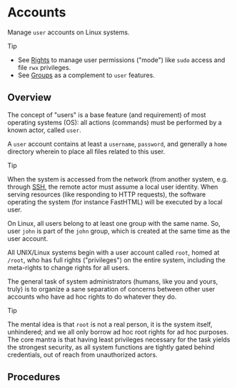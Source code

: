 # Accounts

Manage `user` accounts on Linux systems.

> [!Tip]
> - See [Rights](Rights.md) to manage user permissions ("mode") like `sudo` access and file `rwx` privileges.  
> - See [Groups](Groups.md) as a complement to `user` features.

## Overview

The concept of "users" is a base feature (and requirement) of most operating systems (OS):  all actions (commands) must be performed by a known actor, called `user`.

A `user` account contains at least a `username`, `password`, and generally a `home` directory wherein to place all files related to this user.

> [!Tip]
> When the system is accessed from the network (from another system, e.g. through [SSH](../SSH), the remote actor must assume a local user identity. When serving resources (like responding to HTTP requests), the software operating the system (for instance FastHTML) will be executed by a local user.

On Linux, all users belong to at least one group with the same name. So, user `john` is part of the `john` group, which is created at the same time as the user account.

All UNIX/Linux systems begin with a user account called `root`, homed at `/root`, who has full rights ("privileges") on the entire system, including the meta-rights to change rights for all users.

The general task of system administrators (humans, like you and yours, truly) is to organize a sane separation of concerns between other user accounts who have ad hoc rights to do whatever they do. 

> [!Tip]
> The mental idea is that `root` is not a real person, it is the system itself, unhindered; and we all only borrow ad hoc root rights for ad hoc purposes.
> The core mantra is that having least privileges necessary for the task yields the strongest security, as all system functions are tightly gated behind credentials, out of reach from unauthorized actors.





## Procedures










